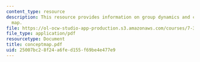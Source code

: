 ```yaml
---
content_type: resource
description: This resource provides information on group dynamics and creating a concept
  map.
file: https://ol-ocw-studio-app-production.s3.amazonaws.com/courses/7-391-concept-centered-teaching-spring-2006/25007bc28f24a6fed155f69be4e477e9_conceptmap.pdf
file_type: application/pdf
resourcetype: Document
title: conceptmap.pdf
uid: 25007bc2-8f24-a6fe-d155-f69be4e477e9
---
```

